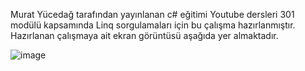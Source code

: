 Murat Yücedağ tarafından yayınlanan c# eğitimi Youtube dersleri 301 modülü kapsamında Linq sorgulamaları için bu çalışma hazırlanmıştır.
Hazırlanan çalışmaya ait ekran görüntüsü aşağıda yer almaktadır. 

![image](https://github.com/user-attachments/assets/64f53cbf-f6ae-4307-970e-702541f979f1)
